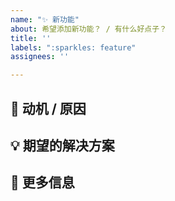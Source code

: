 ```yaml
---
name: "✨ 新功能"
about: 希望添加新功能？ / 有什么好点子？
title: ''
labels: ":sparkles: feature"
assignees: ''

---
```


## 🤔 动机 / 原因

<!-- 详细描述提出这个 Issue 的原因，比如“我在使用 ... 时感觉加上 ... 功能会更好，因为 ...” -->

## 💡 期望的解决方案

<!-- 详细描述你期望中的结果是什么样的？可以提出多套潜在方案 -->

## 👀 更多信息

<!-- 可以在这里写下更多和该 Issue 相关的内容 -->
